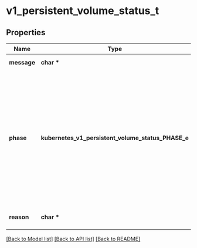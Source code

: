 # v1_persistent_volume_status_t

## Properties
Name | Type | Description | Notes
------------ | ------------- | ------------- | -------------
**message** | **char \*** | A human-readable message indicating details about why the volume is in this state. | [optional] 
**phase** | **kubernetes_v1_persistent_volume_status_PHASE_e** | Phase indicates if a volume is available, bound to a claim, or released by a claim. More info: https://kubernetes.io/docs/concepts/storage/persistent-volumes#phase  Possible enum values:  - &#x60;\&quot;Available\&quot;&#x60; used for PersistentVolumes that are not yet bound Available volumes are held by the binder and matched to PersistentVolumeClaims  - &#x60;\&quot;Bound\&quot;&#x60; used for PersistentVolumes that are bound  - &#x60;\&quot;Failed\&quot;&#x60; used for PersistentVolumes that failed to be correctly recycled or deleted after being released from a claim  - &#x60;\&quot;Pending\&quot;&#x60; used for PersistentVolumes that are not available  - &#x60;\&quot;Released\&quot;&#x60; used for PersistentVolumes where the bound PersistentVolumeClaim was deleted released volumes must be recycled before becoming available again this phase is used by the persistent volume claim binder to signal to another process to reclaim the resource | [optional] 
**reason** | **char \*** | Reason is a brief CamelCase string that describes any failure and is meant for machine parsing and tidy display in the CLI. | [optional] 

[[Back to Model list]](../README.md#documentation-for-models) [[Back to API list]](../README.md#documentation-for-api-endpoints) [[Back to README]](../README.md)


